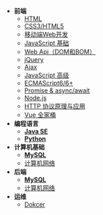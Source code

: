 * **前端**
    * [HTML](frontend/HTML/readme)
    * [CSS3/HTML5](frontend/CSS/readme)
    * [移动端Web开发](MobileWebDev/readme)
    * [JavaScript 基础](JavaScript/readme)
    * [Web Api（DOM和BOM）](WebApi/readme)
    * [jQuery](jQuery/readme)
    * [Ajax](Ajax/readme)
    * [JavaScript 高级](JS-Advance/readme)
    * [ECMAScript6/6+](frontend/ECMAScript6+/readme)
    * [Promise & async/await](Promise/readme.md)
    * [Node.js](frontend/Node.js/readme)
    * [HTTP 协议原理与应用](HTTP/readme)
    * [Vue 全家桶](frontend/Vue/readme)
* **编程语言**
    * [**Java SE**](backend/Java/readme)
    * [**Python**](Python/readme)
* **计算机基础**
    * [**MySQL**](MySQL/readme)
    * [计算机网络](C-Network/readme)
* **后端**
  * [**MySQL**](MySQL/readme)
  * [计算机网络](C-Network/readme)
* **运维**
  * [Dokcer](backend/Docker/readme.md)
